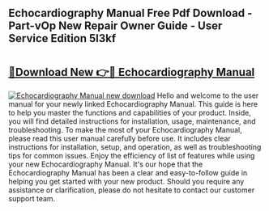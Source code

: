 ## Echocardiography Manual Free Pdf Download - Part-vOp New Repair Owner Guide - User Service Edition 5l3kf

# <h2><a href="http://bc30788.oget.top/?id=Echocardiography+Manual">🔗Download New 👉🔴 Echocardiography Manual</a></h2>

[![Echocardiography Manual new download](https://i.imgur.com/5g1atiW.png)](http://bc30788.oget.top/?id=Echocardiography+Manual)
Hello and welcome to the user manual for your newly linked Echocardiography Manual. This guide is here to help you master the functions and capabilities of your product. Inside, you will find detailed instructions for installation, usage, maintenance, and troubleshooting. To make the most of your Echocardiography Manual, please read this user manual carefully before use. It includes clear instructions for installation, setup, and operation, as well as troubleshooting tips for common issues. Enjoy the efficiency of list of features while using your new Echocardiography Manual. It's our hope that the Echocardiography Manual has been a clear and easy-to-follow guide in helping you get started with your new product. Should you require any assistance or clarification, please do not hesitate to contact our customer support team.
